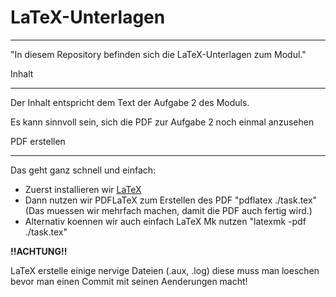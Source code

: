 # LaTeX-Unterlagen

---

"In diesem Repository befinden sich die LaTeX-Unterlagen zum Modul."

Inhalt

---

Der Inhalt entspricht dem Text der Aufgabe 2 des Moduls.

Es kann sinnvoll sein, sich die PDF zur Aufgabe 2 noch einmal
anzusehen

PDF erstellen

---

Das geht ganz schnell und einfach:

- Zuerst installieren wir [LaTeX](tug.org/texlive/)
- Dann nutzen wir PDFLaTeX zum Erstellen des PDF
  "pdflatex ./task.tex" (Das muessen wir mehrfach machen, damit die PDF auch fertig wird.)
- Alternativ koennen wir auch einfach LaTeX Mk nutzen
  "latexmk -pdf ./task.tex"

**!!ACHTUNG!!**

LaTeX erstelle einige nervige Dateien (.aux, .log) diese muss man loeschen bevor
man einen Commit mit seinen Aenderungen macht!
